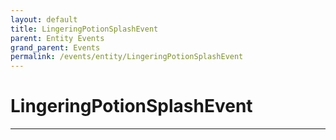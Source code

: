 ```yaml
---
layout: default
title: LingeringPotionSplashEvent
parent: Entity Events
grand_parent: Events
permalink: /events/entity/LingeringPotionSplashEvent
---
```


# LingeringPotionSplashEvent

---
